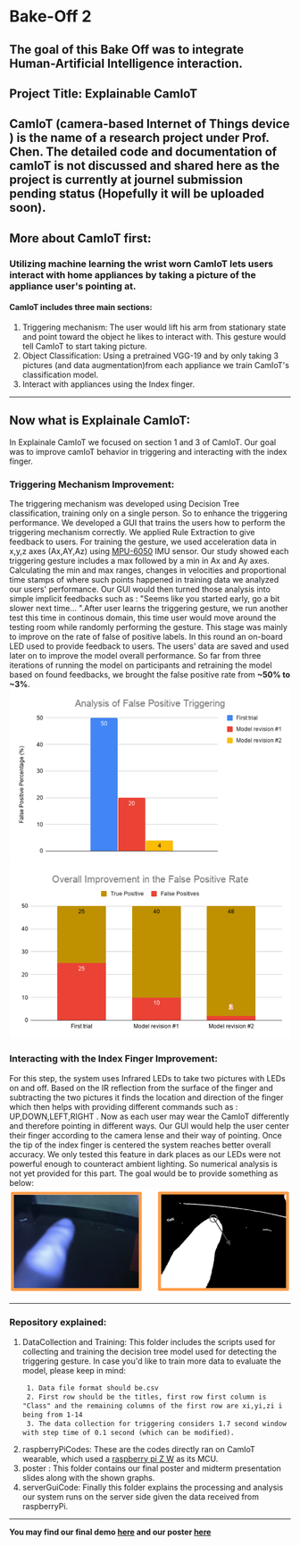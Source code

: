 # Bake-Off 2
**The goal of this Bake Off was to integrate Human-Artificial Intelligence interaction.**
---
## Project Title: Explainable CamIoT
**CamIoT (camera-based Internet of Things device ) is the name of a research project under Prof. Chen. The detailed code and documentation of camIoT is not discussed and shared here as the project is currently at journel submission pending status (Hopefully it will be uploaded soon).**
---
## More about CamIoT first:

### Utilizing machine learning the wrist worn CamIoT lets users interact with home appliances by taking a picture of the appliance user's pointing at. 
#### CamIoT includes three main sections:

1. Triggering mechanism: The user would lift his arm from stationary state and point toward the object he likes to interact with. This gesture would tell CamIoT to start taking picture. 
2. Object Classification: Using a pretrained VGG-19 and by only taking 3 pictures (and data augmentation)from each appliance we train CamIoT's classification model.
3. Interact with appliances using the Index finger. 

---
## Now what is Explainale CamIoT:
In Explainale CamIoT we focused on section 1 and 3 of CamIoT. Our goal was to improve camIoT behavior in triggering and interacting with the index finger.


### Triggering Mechanism Improvement:
The triggering mechanism was developed using Decision Tree classification, training only on a single person. So to enhance the triggering performance. We developed a GUI that trains the users how to perform the triggering mechanism correctly. We applied Rule Extraction to give feedback to users. For training the gesture, we used acceleration data in x,y,z axes (Ax,AY,Az) using [MPU-6050](https://www.sparkfun.com/products/11028) IMU sensor. Our study showed each triggering gesture includes a max followed by a min in Ax and Ay axes. Calculating the min and max ranges, changes in velocities and proportional time stamps of where such points happened in training data we analyzed our users' performance. Our GUI would then turned those analysis into simple implicit feedbacks such as : "Seems like you started early, go a bit slower next time... ".After user learns the triggering gesture, we run another test this time in continous domain, this time user would move around the testing room while randomly performing the gesture. This stage was mainly to improve on the rate of false of positive labels. In this round an on-board LED used to provide feedback to users. The users' data are saved and used later on to improve the model overall performance. So far from three iterations of running the model on participants and retraining the model based on found feedbacks, we brought the false positive rate from **~50% to ~3%**. 
![](poster/FPRAn.png)
![](poster/TotFPR.png)


### Interacting with the Index Finger Improvement:
For this step, the system uses Infrared LEDs to take two pictures with LEDs on and off. Based on the IR reflection from the surface of the finger and subtracting the two pictures it finds the location and direction of the finger which then helps with providing different commands such as : UP,DOWN,LEFT,RIGHT . Now as each user may wear the CamIoT differently and therefore pointing in different ways. Our GUI would help the user center their finger according to the camera lense and their way of pointing. Once the tip of the index finger is centered the system reaches better overall accuracy. We only tested this feature in dark places as our LEDs were not powerful enough to counteract ambient lighting. So numerical analysis is not yet provided for this part. The goal would be to provide something as below:
![](serverGuiCode/imageProcessing/resImg.png)

---

### Repository explained:
1. DataCollection and Training: This folder includes the scripts used for collecting and training the decision tree model used for detecting the triggering gesture. In case you'd like to train more data to evaluate the model, please keep in mind:
   ```
    1. Data file format should be.csv
    2. First row should be the titles, first row first column is "Class" and the remaining columns of the first row are xi,yi,zi i being from 1-14
    3. The data collection for triggering considers 1.7 second window with step time of 0.1 second (which can be modified).
    ```
2. raspberryPiCodes: These are the codes directly ran on CamIoT wearable, which used a [raspberry pi Z W](https://www.raspberrypi.org/products/raspberry-pi-zero-w/) as its MCU.
3. poster : This folder contains our final poster and midterm presentation slides along with the shown graphs.
4. serverGuiCode: Finally this folder explains the processing and analysis our system runs on the server side given the data received from raspberryPi. 

---
**You may find our final demo [here](https://www.youtube.com/watch?v=NoLr-y49aOo&feature=youtu.be) and our poster [here](https://github.com/Amir-Omidfar/m209As/blob/master/bakeOff2/poster/poster.pdf)**

